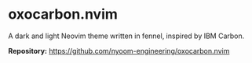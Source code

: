 # oxocarbon.nvim

A dark and light Neovim theme written in fennel, inspired by IBM Carbon.

**Repository:** <https://github.com/nyoom-engineering/oxocarbon.nvim>

<!-- vim: set ft=markdown: -->
